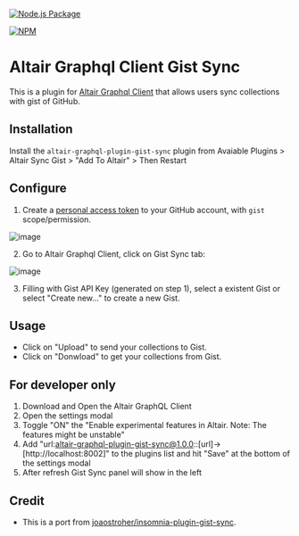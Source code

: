[![Node.js Package](https://github.com/boydaihungst/altair-graphql-plugin-gist-sync/actions/workflows/npm-publish.yml/badge.svg)](https://github.com/boydaihungst/altair-graphql-plugin-gist-sync/actions/workflows/npm-publish.yml)

[![NPM](https://nodei.co/npm/altair-graphql-plugin-gist-sync.png?compact=true)](https://npmjs.org/package/altair-graphql-plugin-gist-sync)

# Altair Graphql Client Gist Sync

This is a plugin for [Altair Graphql Client](https://altair.sirmuel.design) that allows users sync collections with gist of GitHub.

## Installation

Install the `altair-graphql-plugin-gist-sync` plugin from Avaiable Plugins > Altair Sync Gist > "Add To Altair" > Then Restart

## Configure

1. Create a [personal access token](https://github.com/settings/tokens) to your GitHub account, with `gist` scope/permission.

![image](https://user-images.githubusercontent.com/38396158/145697965-3f6e6a04-e946-43eb-9353-b08c589caef7.png)

2. Go to Altair Graphql Client, click on Gist Sync tab:

![image](https://user-images.githubusercontent.com/38396158/145697934-10a4e019-1bf4-4524-be2e-77a01beed5be.png)

3. Filling with Gist API Key (generated on step 1), select a existent Gist or select "Create new..." to create a new Gist.

## Usage

- Click on "Upload" to send your collections to Gist.
- Click on "Donwload" to get your collections from Gist.

## For developer only

1. Download and Open the Altair GraphQL Client
2. Open the settings modal
3. Toggle "ON" the "Enable experimental features in Altair. Note: The features might be unstable"
4. Add "url:altair-graphql-plugin-gist-sync@1.0.0::[url]->[http://localhost:8002]" to the plugins list and hit "Save" at the bottom of the settings modal
5. After refresh Gist Sync panel will show in the left

## Credit

- This is a port from [joaostroher/insomnia-plugin-gist-sync](https://github.com/joaostroher/insomnia-plugin-gist-sync).
